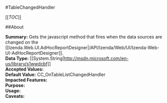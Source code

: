 #TableChangedHandler

[[_TOC_]]

##About

**Summary:** Gets the javascript method that fires when the data sources are changed on the [[Izenda.Web.UI.AdHocReportDesigner|/API/Izenda/Web/UI/Izenda-Web-UI-AdHocReportDesigner]].  
**Data Type:** [[System.String|http://msdn.microsoft.com/en-us/library/s1wwdcbf]]  
**Accepted Values:**   
**Default Value:** CC_OnTableListChangedHandler  
**Impacted Features:**   
**Purpose:**   
**Usage:**   
**Caveats:**   

